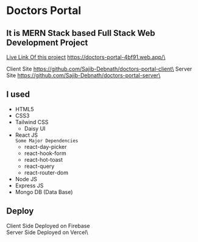 # Doctors Portal

## It is MERN Stack based Full Stack Web Development Project

 [Live Link Of this project]("https://doctors-portal-4bf91.web.app/") https://doctors-portal-4bf91.web.app/\

 Client Site https://github.com/Sajib-Debnath/doctors-portal-client\
 Server Site https://github.com/Sajib-Debnath/doctors-portal-server\


## I used 
* HTML5
* CSS3
* Tailwind CSS
    * Daisy UI
* React JS \
    `Some Major Dependencies`
    * react-day-picker
    * react-hook-form
    * react-hot-toast
    * react-query
    * react-router-dom
* Node JS
* Express JS
* Mongo DB (Data Base)


## Deploy
Client Side Deployed on Firebase\
Server Side Deployed on Vercel\

